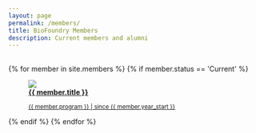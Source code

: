```yaml
---
layout: page
permalink: /members/
title: BioFoundry Members
description: Current members and alumni
---
```


<!-- <link rel="stylesheet" href="{{ '/assets/css/members.css' | prepend: site.baseurl | prepend: site.url }}"> -->

<br>
<div class="container">
	<div class="row">
	{% for member in site.members %}
	{% if member.status == 'Current' %}
	    <a href="{{ member.url | prepend: site.baseurl | prepend: site.url }}"> 
	        <figure>
	            <img src="{{ member.img | prepend: site.baseurl | prepend: site.url }}">
	            <figcaption>    
	            <b> {{ member.title }} </b>
	            <p><small>{{ member.program }} | since {{ member.year_start }} </small></p>
	            </figcaption>
	        </figure>
	    </a>
	{% endif %}
	{% endfor %}
	</div>
</div>
<br>